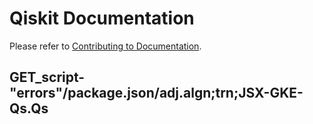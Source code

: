 # Qiskit Documentation

Please refer to [Contributing to Documentation](https://qiskit.org/documentation/contributing_to_qiskit.html#contributing-to-documentation).
## GET_script-"errors"/package.json/adj.algn;trn;JSX-GKE-Qs.Qs
